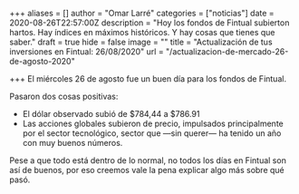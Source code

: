 +++
aliases = []
author = "Omar Larré"
categories = ["noticias"]
date = 2020-08-26T22:57:00Z
description = "Hoy los fondos de Fintual subierton hartos. Hay índices en máximos históricos. Y hay cosas que tienes que saber."
draft = true
hide = false
image = ""
title = "Actualización de tus inversiones en Fintual: 26/08/2020"
url = "/actualizacion-de-mercado-26-de-agosto-2020"

+++
El miércoles 26 de agosto fue un buen día para los fondos de Fintual.

Pasaron dos cosas positivas: 

* El dólar observado subió de $784,44 a $786.91
* Las acciones globales subieron de precio, impulsados principalmente por el sector tecnológico, sector que —sin querer— ha tenido un año con muy buenos números.

Pese a que todo está dentro de lo normal, no todos los días en Fintual son así de buenos, por eso creemos vale la pena explicar algo más sobre qué pasó.